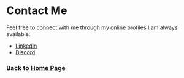 # Contact Me

Feel free to connect with me through my online profiles I am always available:

- [LinkedIn](https://www.linkedin.com/in/rohit-kumar-80757a163/) 
- [Discord](https://discord.com/channels/1281124919979016252/1281124920440393831)


### Back to [Home Page](index.md)
